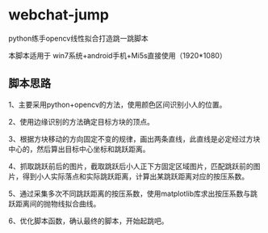 # webchat-jump
python练手opencv线性拟合打造跳一跳脚本

本脚本适用于 win7系统+android手机+Mi5s直接使用（1920*1080）

脚本思路
-
1、主要采用python+opencv的方法，使用颜色区间识别小人的位置。

2、使用边缘识别的方法确定目标方块的顶点。

3、根据方块移动的方向固定不变的规律，画出两条直线，此直线是必定经过方块中心的，然后算出目标中心坐标和跳跃距离。

4、抓取跳跃前后的图片，截取跳跃后小人正下方固定区域图片，匹配跳跃前的图片，得到小人实际落点和实际跳跃距离，计算出某跳跃距离对应的按压系数。

5、通过采集多次不同跳跃距离的按压系数，使用matplotlib库求出按压系数与跳跃距离间的抛物线拟合曲线。

6、优化脚本函数，确认最终的脚本，开始起跳吧。
